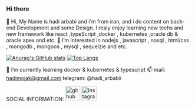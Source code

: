 ### Hi there

👋 Hi, My Name is hadi arbabi and i'm from iran, and i do content on back-end Development and some Design. I realy enjoy learning new techs and new framework like react ,typeScript ,docker , kubernetes ,oracle db & oracle apex and etc.
👀 I’m interested in nodejs , javascript , nosql , html/css , mongodb , mongoos , mysql , sequelzie and etc.

[![Anurag's GitHub stats](https://github-readme-stats.vercel.app/api?username=hadimojak)](https://github.com/anuraghazra/github-readme-stats)
[![Top Langs](https://github-readme-stats.vercel.app/api/top-langs/?username=hadimojak)](https://github.com/anuraghazra/github-readme-stats)

🌱 I’m currently learning docker & kubernetes & typescript
📫 mail: hadimojak@gmail.com  telegram: @hadi_arbabii

SOCIAL INFORMATION:
[<img src='https://cdn.jsdelivr.net/npm/simple-icons@3.0.1/icons/github.svg' alt='github' height='40'>](https://github.com/hadimojak)  [<img src='https://cdn.jsdelivr.net/npm/simple-icons@3.0.1/icons/instagram.svg' alt='instagram' height='40'>](https://www.instagram.com/hadi_arbabii/)  
